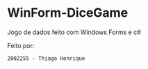 # WinForm-DiceGame
Jogo de dados feito com Windows Forms e c#

Feito por:
```
2002255 - Thiago Henrique

```
